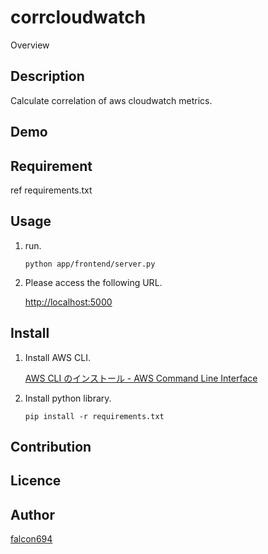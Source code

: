 corrcloudwatch
====

Overview

## Description

Calculate correlation of aws cloudwatch metrics.

## Demo

## Requirement

ref requirements.txt

## Usage

1. run.

    ```shell
    python app/frontend/server.py
    ```

2. Please access the following URL.

    [http://localhost:5000](http://localhost:5000)


## Install

1. Install AWS CLI.

   [AWS CLI のインストール - AWS Command Line Interface](https://docs.aws.amazon.com/ja_jp/cli/latest/userguide/cli-chap-install.html)

2. Install python library.

    ```shell
    pip install -r requirements.txt
    ```

## Contribution

## Licence

## Author

[falcon694](https://github.com/falco694)
